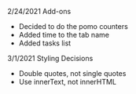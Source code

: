 2/24/2021 Add-ons
- Decided to do the pomo counters
- Added time to the tab name
- Added tasks list

3/1/2021  Styling Decisions
- Double quotes, not single quotes
- Use innerText, not innerHTML

